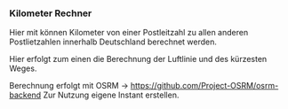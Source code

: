 ### Kilometer Rechner

Hier mit können Kilometer von einer Postleitzahl zu allen anderen Postlietzahlen innerhalb Deutschland berechnet werden.

Hier erfolgt zum einen die Berechnung der Luftlinie und des kürzesten Weges.

Berechnung erfolgt mit OSRM -> https://github.com/Project-OSRM/osrm-backend
Zur Nutzung eigene Instant erstellen.
